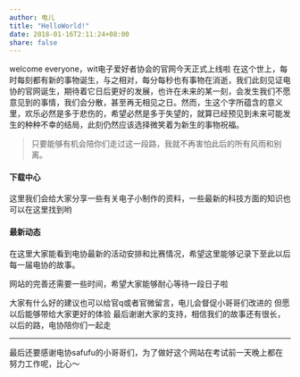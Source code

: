 ```yaml
---
author: 电儿
title: "HelloWorld!"
date: 2018-01-16T2:11:24+08:00
share: false
---
```

welcome everyone，wit电子爱好者协会的官网今天正式上线啦
在这个世上，每时每刻都有新的事物诞生，与之相对，每分每秒也有事物在消逝，我们此刻见证电协的官网诞生，期待着它日后更好的发展，也许在未来的某一刻，会发生我们不愿意见到的事情，我们会分散，甚至再无相见之日。然而，生这个字所蕴含的意义里，欢乐必然是多于悲伤的，希望必然是多于失望的，就算已经预见到未来可能发生的种种不幸的结局，此刻仍然应该选择微笑着为新生的事物祝福。
> 只要能够有机会陪你们走过这一段路，我就不再害怕此后的所有风雨和别离。

#### 下载中心
这里我们会给大家分享一些有关电子小制作的资料，一些最新的科技方面的知识也可以在这里找到哟

#### 最新动态
在这里大家能看到电协最新的活动安排和比赛情况，希望这里能够记录下至此以后每一届电协的故事。



网站的完善还需要一些时间，希望大家能够耐心等待一段日子啦

大家有什么好的建议也可以给官q或者官微留言，电儿会督促小哥哥们改进的
但愿以后能够带给大家更好的体验
最后谢谢大家的支持，相信我们的故事还有很长，以后的路，电协陪你们一起走

***
最后还要感谢电协safufu的小哥哥们，为了做好这个网站在考试前一天晚上都在努力工作呢，比心～
